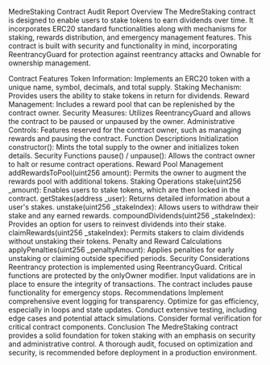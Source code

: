 MedreStaking Contract Audit Report
Overview
The MedreStaking contract is designed to enable users to stake tokens to earn dividends over time. It incorporates ERC20 standard functionalities along with mechanisms for staking, rewards distribution, and emergency management features. This contract is built with security and functionality in mind, incorporating ReentrancyGuard for protection against reentrancy attacks and Ownable for ownership management.

Contract Features
Token Information: Implements an ERC20 token with a unique name, symbol, decimals, and total supply.
Staking Mechanism: Provides users the ability to stake tokens in return for dividends.
Reward Management: Includes a reward pool that can be replenished by the contract owner.
Security Measures: Utilizes ReentrancyGuard and allows the contract to be paused or unpaused by the owner.
Administrative Controls: Features reserved for the contract owner, such as managing rewards and pausing the contract.
Function Descriptions
Initialization
constructor(): Mints the total supply to the owner and initializes token details.
Security Functions
pause() / unpause(): Allows the contract owner to halt or resume contract operations.
Reward Pool Management
addRewardsToPool(uint256 amount): Permits the owner to augment the rewards pool with additional tokens.
Staking Operations
stake(uint256 _amount): Enables users to stake tokens, which are then locked in the contract.
getStakes(address _user): Returns detailed information about a user's stakes.
unstake(uint256 _stakeIndex): Allows users to withdraw their stake and any earned rewards.
compoundDividends(uint256 _stakeIndex): Provides an option for users to reinvest dividends into their stake.
claimRewards(uint256 _stakeIndex): Permits stakers to claim dividends without unstaking their tokens.
Penalty and Reward Calculations
applyPenalties(uint256 _penaltyAmount): Applies penalties for early unstaking or claiming outside specified periods.
Security Considerations
Reentrancy protection is implemented using ReentrancyGuard.
Critical functions are protected by the onlyOwner modifier.
Input validations are in place to ensure the integrity of transactions.
The contract includes pause functionality for emergency stops.
Recommendations
Implement comprehensive event logging for transparency.
Optimize for gas efficiency, especially in loops and state updates.
Conduct extensive testing, including edge cases and potential attack simulations.
Consider formal verification for critical contract components.
Conclusion
The MedreStaking contract provides a solid foundation for token staking with an emphasis on security and administrative control. A thorough audit, focused on optimization and security, is recommended before deployment in a production environment.
